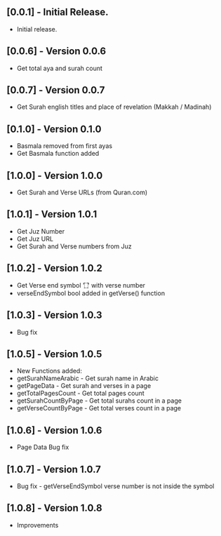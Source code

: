 ## [0.0.1] - Initial Release.

* Initial release.

## [0.0.6] - Version 0.0.6

* Get total aya and surah count

## [0.0.7] - Version 0.0.7

* Get Surah english titles and place of revelation (Makkah / Madinah)

## [0.1.0] - Version 0.1.0

* Basmala removed from first ayas
* Get Basmala function added

## [1.0.0] - Version 1.0.0

* Get Surah and Verse URLs (from Quran.com)

## [1.0.1] - Version 1.0.1

* Get Juz Number
* Get Juz URL
* Get Surah and Verse numbers from Juz

## [1.0.2] - Version 1.0.2

* Get Verse end symbol '۝' with verse number
* verseEndSymbol bool added in getVerse() function

## [1.0.3] - Version 1.0.3

* Bug fix

## [1.0.5] - Version 1.0.5

* New Functions added:
* getSurahNameArabic - Get surah name in Arabic 
* getPageData - Get surah and verses in a page
* getTotalPagesCount - Get total pages count
* getSurahCountByPage - Get total surahs count in a page
* getVerseCountByPage - Get total verses count in a page

## [1.0.6] - Version 1.0.6

* Page Data Bug fix

## [1.0.7] - Version 1.0.7

* Bug fix - getVerseEndSymbol verse number is not inside the symbol

## [1.0.8] - Version 1.0.8

* Improvements
